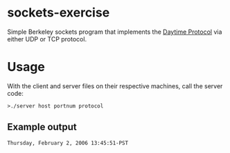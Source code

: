 # sockets-exercise
Simple Berkeley sockets program that implements the [Daytime Protocol](https://en.wikipedia.org/wiki/Daytime_Protocol) via either UDP or TCP protocol.

# Usage
With the client and server files on their respective machines, call the server code:

```
>./server host portnum protocol
```

## Example output
```
Thursday, February 2, 2006 13:45:51-PST
```
